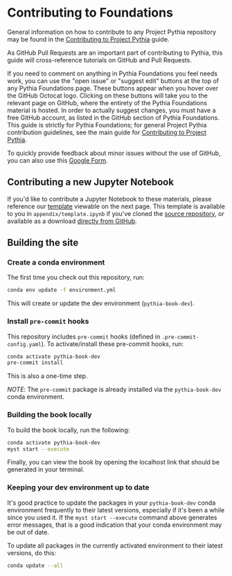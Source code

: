 # Contributing to Foundations

General information on how to contribute to any Project Pythia repository
may be found in the [Contributing to Project Pythia](https://projectpythia.org/contributing) guide.

As GitHub Pull Requests are an important part of contributing to Pythia, this guide will cross-reference tutorials on GitHub and Pull Requests.

If you need to comment on anything in Pythia Foundations you feel needs work, you can use the "open issue" or "suggest edit" buttons at the top of any Pythia Foundations page. These buttons appear when you hover over the GitHub Octocat logo. Clicking on these buttons will take you to the relevant page on GitHub, where the entirety of the Pythia Foundations material is hosted. In order to actually suggest changes, you must have a free GitHub account, as listed in the GitHub section of Pythia Foundations. This guide is strictly for Pythia Foundations; for general Project Pythia contribution guidelines, see the main guide for [Contributing to Project Pythia](https://projectpythia.org/contributing).

To quickly provide feedback about minor issues without the use of GitHub, you can also use this [Google Form](https://docs.google.com/forms/d/e/1FAIpQLSeVa1TC9xM-dk7qIE2e8bsgSrIP82yYDNw3wew3J46eREJa4w/viewform?usp=sf_link).

## Contributing a new Jupyter Notebook

If you'd like to contribute a Jupyter Notebook to these materials, please reference our [template](template) viewable on the next page. This template is available to you in `appendix/template.ipynb` if you've cloned the [source repository](https://github.com/ProjectPythia/pythia-foundations), or available as a download [directly from GitHub](https://github.com/ProjectPythia/pythia-foundations/raw/main/appendix/template.ipynb).

## Building the site

### Create a conda environment

The first time you check out this repository, run:

```bash
conda env update -f environment.yml
```

This will create or update the dev environment (`pythia-book-dev`).

### Install `pre-commit` hooks

This repository includes `pre-commit` hooks (defined in `.pre-commit-config.yaml`). To activate/install these pre-commit hooks, run:

```bash
conda activate pythia-book-dev
pre-commit install
```

This is also a one-time step.

_NOTE_: The `pre-commit` package is already installed via the `pythia-book-dev` conda environment.

### Building the book locally

To build the book locally, run the following:

```bash
conda activate pythia-book-dev
myst start --execute
```

Finally, you can view the book by opening the localhost link that should be generated in your terminal.

### Keeping your dev environment up to date

It's good practice to update the packages in your `pythia-book-dev` conda environment frequently to their latest versions, especially if it's been a while since you used it. If the `myst start --execute` command above generates error messages, that is a good indication that your conda environment may be out of date.

To update all packages in the currently activated environment to their latest versions, do this:

```bash
conda update --all
```

[Contributing to Project Pythia]: https://projectpythia.org/contributing
